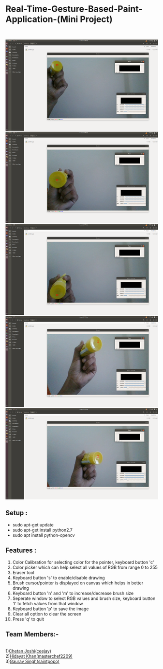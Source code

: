 # Real-Time-Gesture-Based-Paint-Application-(Mini Project)

<br/>
<p>
    <img src="/resources/img_1.png" width="800" height="300" />
    <img src="/resources/img_2.png" width="800" height="300" />
    <img src="/resources/img_3.png" width="800" height="300" />
    <img src="/resources/img_4.png" width="800" height="300" />
    <img src="/resources/img_5.png" width="800" height="300" />
</p>

<h2>Setup : </h2>
<ul>
    <li>sudo apt-get update</li>
    <li>sudo apt-get install python2.7</li>
    <li>sudo apt install python-opencv</li>
</ul>

<h2>Features : </h2>
<ol>
    <li>Color Calibration for selecting color for the pointer, keyboard button 'c'</l1>
    <li>Color picker which can help select all values of RGB from range 0 to 255</l1>
    <li>Eraser tool</l1>
    <li>Keyboard button 's' to enable/disable drawing</l1>
    <li>Brush cursor/pointer is displayed on canvas which helps in better drawing</l1>
    <li>Keyboard button 'n' and 'm' to increase/decrease brush size</l1>
    <li>Seperate window to select RGB values and brush size, keyboard button 'l' to fetch values from that window</l1>
    <li>Keyboard button 'p' to save the image</l1>
    <li>Clear all option to clear the screen</l1>
    <li>Press 'q' to quit</li>
</ol>

</p>
<h2>Team Members:-</h2><br/>
1)<a href="https://github.com/ceejay">Chetan Joshi(ceejay)</a><br/>
2)<a href="https://github.com/masterchef2209">Hidayat Khan(masterchef2209)</a><br/>
3)<a href="https://github.com/saintpopo">Gaurav Singh(saintpopo)</a><br/>

